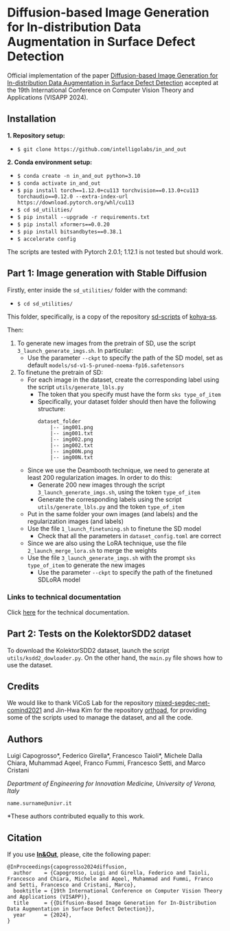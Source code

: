 # Diffusion-based Image Generation for In-distribution Data Augmentation in Surface Defect Detection #

Official implementation of the paper [Diffusion-based Image Generation for In-distribution Data Augmentation in Surface Defect Detection](https://intelligolabs.github.io/in_and_out/) accepted at the 19th International Conference on Computer Vision Theory and Applications (VISAPP 2024).

## Installation ##
**1. Repository setup:**
* `$ git clone https://github.com/intelligolabs/in_and_out`

**2. Conda environment setup:**
* `$ conda create -n in_and_out python=3.10`
* `$ conda activate in_and_out`
* `$ pip install torch==1.12.0+cu113 torchvision==0.13.0+cu113 torchaudio==0.12.0 --extra-index-url https://download.pytorch.org/whl/cu113`
* `$ cd sd_utilities/`
* `$ pip install --upgrade -r requirements.txt`
* `$ pip install xformers==0.0.20`
* `$ pip install bitsandbytes==0.38.1`
* `$ accelerate config`

The scripts are tested with Pytorch 2.0.1; 1.12.1 is not tested but should work.

## Part 1: Image generation with Stable Diffusion ##
Firstly, enter inside the `sd_utilities/` folder with the command:
* `$ cd sd_utilities/`

This folder, specifically, is a copy of the repository [sd-scripts](https://github.com/kohya-ss/sd-scripts) of [kohya-ss](https://github.com/kohya-ss).

Then:
1. To generate new images from the pretrain of SD, use the script `3_launch_generate_imgs.sh`. In particular:
    * Use the parameter `--ckpt` to specify the path of the SD model, set as default `models/sd-v1-5-pruned-noema-fp16.safetensors`
2. To finetune the pretrain of SD:
    * For each image in the dataset, create the corresponding label using the script `utils/generate_lbls.py`
        * The token that you specify must have the form `sks type_of_item`
        * Specifically, your dataset folder should then have the following structure:
            ```
            dataset_folder
                |-- img001.png
                |-- img001.txt
                |-- img002.png
                |-- img002.txt
                |-- img00N.png
                |-- img00N.txt
            ```
    * Since we use the Deambooth technique, we need to generate at least 200 regularization images. In order to do this:
        * Generate 200 new images through the script `3_launch_generate_imgs.sh`, using the token `type_of_item`
        * Generate the corresponding labels using the script `utils/generate_lbls.py` and the token `type_of_item`
    * Put in the same folder your own images (and labels) and the regularization images (and labels)
    * Use the file `1_launch_finetuning.sh` to finetune the SD model
        * Check that all the parameters in `dataset_config.toml` are correct
    * Since we are also using the LoRA technique, use the file `2_launch_merge_lora.sh` to merge the weights
    * Use the file `3_launch_generate_imgs.sh` with the prompt `sks type_of_item` to generate the new images
        * Use the parameter `--ckpt` to specify the path of the finetuned SDLoRA model

### Links to technical documentation ###
Click [here](sd_utilities/_README.md) for the technical documentation.

## Part 2: Tests on the KolektorSDD2 dataset ##
To download the KolektorSDD2 dataset, launch the script `utils/ksdd2_dowloader.py`.
On the other hand, the `main.py` file shows how to use the dataset.

## Credits ##
We would like to thank ViCoS Lab for the repository [mixed-segdec-net-comind2021](https://github.com/vicoslab/mixed-segdec-net-comind2021) and Jin-Hwa Kim for the repository [orthoad](https://github.com/jnhwkim/orthoad), for providing some of the scripts used to manage the dataset, and all the code.

## Authors ##
Luigi Capogrosso*, Federico Girella*, Francesco Taioli*, Michele Dalla Chiara, Muhammad Aqeel, Franco Fummi, Francesco Setti, and Marco Cristani

*Department of Engineering for Innovation Medicine, University of Verona, Italy*

`name.surname@univr.it`

*These authors contributed equally to this work.

## Citation ##
If you use [**In&Out**](https://www.scitepress.org/Link.aspx?doi=10.5220/0012350400003660), please, cite the following paper:
```
@InProceedings{capogrosso2024diffusion,
  author    = {Capogrosso, Luigi and Girella, Federico and Taioli, Francesco and Chiara, Michele and Aqeel, Muhammad and Fummi, Franco and Setti, Francesco and Cristani, Marco},
  booktitle = {19th International Conference on Computer Vision Theory and Applications (VISAPP)},
  title     = {{Diffusion-Based Image Generation for In-Distribution Data Augmentation in Surface Defect Detection}},
  year      = {2024},
}
```
